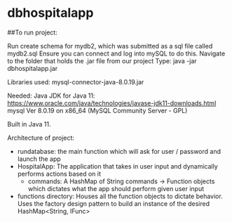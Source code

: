 # dbhospitalapp

##To run project:

Run create schema for mydb2, which was submitted as a sql file called mydb2.sql
Ensure you can connect and log into mySQL to do this.
Navigate to the folder that holds the .jar file from our project
Type: java -jar dbhospitalapp.jar

Libraries used: 
mysql-connector-java-8.0.19.jar

Needed: 
Java JDK for Java 11: https://www.oracle.com/java/technologies/javase-jdk11-downloads.html
mysql  Ver 8.0.19 on x86_64 (MySQL Community Server - GPL)

Built in Java 11. 

Architecture of project: 
- rundatabase: the main function which will ask for user / password and launch the app
- HospitalApp: The application that takes in user input and dynamically performs actions based on it
    - commands: A HashMap of String commands -> Function objects which dictates what the app should perform given user input
- functions directory: Houses all the function objects to dictate behavior. Uses the factory design pattern to build an instance of the desired HashMap<String, IFunc>

 